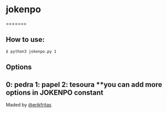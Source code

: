 # jokenpo
=======

## How to use:
```
$ python3 jokenpo.py 1
```

## Options
0: pedra
1: papel
2: tesoura
**you can add more options in JOKENPO constant
-----

Maded by [@erikfritas](https://github.com/erikfritas)
